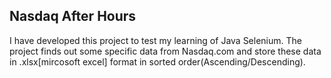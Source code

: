 
Nasdaq After Hours
-------------
I have developed this project to test my learning of Java Selenium.
The project finds out some specific data from Nasdaq.com and store these data in .xlsx[mircosoft excel] format in sorted order(Ascending/Descending). 
